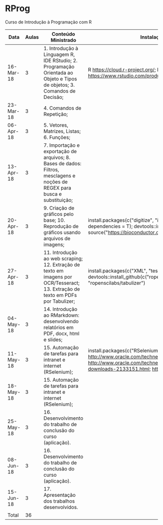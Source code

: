 # RProg
Curso de Introdução à Programação com R

Data | Aulas | Conteúdo Ministrado | Instalação Prévia - Pacotes | Observações
---   |   ---   |   ---   |   ---   |   ---
16-Mar-18 | 3 | 1. Introdução à Linguagem R, IDE RStudio; 2. Programação Orientada ao Objeto e Tipos de objetos; 3. Comandos de Decisão; | R <https://cloud.r-project.org/>; RStudio <https://www.rstudio.com/products/rstudio/download2/#download>; | 
23-Mar-18 | 3 | 4. Comandos de Repetição; |  | T01
06-Apr-18 | 3 | 5. Vetores, Matrizes, Listas; 6. Funções; |  | 
13-Apr-18 | 3 | 7. Importação e exportação de arquivos; 8. Bases de dados: Filtros, mesclagens e noções de REGEX para busca e substituição; |  | T01-Entrega
20-Apr-18 | 3 | 9. Criação de gráficos pelo base; 10. Reprodução de gráficos usando arquivos de imagens; | install.packages(c("digitize", "imager", "devtools", "fftwtools"), dependencies = T); devtools::install_github("swarm-lab/videoplayR"); source("https://bioconductor.org/biocLite.R"); biocLite("EBImage")	
27-Apr-18 | 3 | 11. Introdução ao web scraping; 12. Extração de texto em imagens por OCR/Tesseract; 13. Extração de texto em PDFs por Tabulizer; | install.packages(c("XML", "tesseract", "devtools"), dependencies = T); devtools::install_github(c("ropenscilabs/tabulizerjars", "ropenscilabs/tabulizer") | T02
04-May-18 | 3 | 14. Introdução ao RMarkdown: desenvolvendo relatórios em PDF, docx, html e slides; |  | 
11-May-18 | 3 | 15. Automação de tarefas para intranet e internet (RSelenium); | install.packages(c("RSelenium"), dependencies = T); <http://www.oracle.com/technetwork/pt/java/javase/downloads/index.html>; <http://www.oracle.com/technetwork/pt/java/javase/downloads/jdk8-downloads-2133151.html>; <https://www.google.com.br/chrome/> | T02-Entrega
18-May-18 | 3 | 15. Automação de tarefas para intranet e internet (RSelenium); |  | TFinal
25-May-18 | 3 | 16. Desenvolvimento do trabalho de conclusão do curso (aplicação). |  | 
08-Jun-18 | 3 | 16. Desenvolvimento do trabalho de conclusão do curso (aplicação). |  | 
15-Jun-18 | 3 | 17. Apresentação dos trabalhos desenvolvidos.		
Total | 36 |  |  | 
